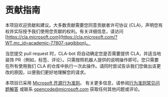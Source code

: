 # 贡献指南

本项目欢迎贡献和建议。大多数贡献需要您同意贡献者许可协议 (CLA)，声明您有权并实际授予我们使用您贡献的权利。有关详细信息，请访问 [https://cla.microsoft.com](https://cla.microsoft.com/?WT.mc_id=academic-77807-sagibbon)。

当您提交 pull request 时，CLA-bot 将自动确定您是否需要提供 CLA，并适当地装饰 PR（例如，标签、评论）。只需按照机器人提供的说明操作即可。您只需要在所有使用我们 CLA 的仓库中执行一次此操作。请同时尝试告诉我们您做出该更改的原因，以便我们更好地理解您的请求。

本项目已采用 [Microsoft 开源行为准则](https://opensource.microsoft.com/codeofconduct/?WT.mc_id=academic-77807-sagibbon)。
有关更多信息，请参阅[行为准则常见问题解答](https://opensource.microsoft.com/codeofconduct/faq/?WT.mc_id=academic-77807-sagibbon)
或联系 [opencode@microsoft.com](mailto:opencode@microsoft.com) 获取任何其他问题或评论。
